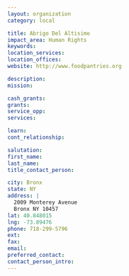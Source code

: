 ```yaml
---
layout: organization
category: local

title: Abrigo Del Altisimo
impact_area: Human Rights
keywords: 
location_services: 
location_offices: 
website: http://www.foodpantries.org

description: 
mission: 

cash_grants: 
grants: 
service_opp: 
services: 

learn: 
cont_relationship: 

salutation: 
first_name: 
last_name: 
title_contact_person: 

city: Bronx
state: NY
address: |
  2009 Monterey Avenue     
  Bronx NY 10457
lat: 40.848015
lng: -73.89476
phone: 718-299-5796
ext: 
fax: 
email: 
preferred_contact: 
contact_person_intro: 
---
```

